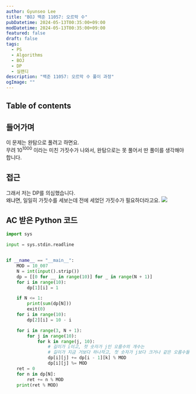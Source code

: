 ```yaml
---
author: Gyunseo Lee
title: "BOJ 백준 11057: 오르막 수"
pubDatetime: 2024-05-13T00:35:00+09:00
modDatetime: 2024-05-13T00:35:00+09:00
featured: false
draft: false
tags:
  - PS
  - Algorithms
  - BOJ
  - DP
  - 실랜디
description: "백준 11057: 오르막 수 풀이 과정"
ogImage: ""
---
```


## Table of contents

## 들어가며

이 문제는 완탐으로 풀려고 하면요.  
무려 $10^{1000}$ 이라는 미친 가짓수가 나와서, 완탐으로는 못 풀어서 딴 풀이를 생각해야 합니다.

## 접근

그래서 저는 DP를 의심했습니다.  
왜냐면, 일일히 가짓수를 세보는데 전에 세었던 가짓수가 필요하더라고요.
![](https://res.cloudinary.com/gyunseo-blog/image/upload/f_auto/v1720000495/image_svey1h.png)

## AC 받은 Python 코드

```python
import sys

input = sys.stdin.readline


if __name__ == "__main__":
    MOD = 10_007
    N = int(input().strip())
    dp = [[0 for __ in range(10)] for _ in range(N + 1)]
    for i in range(10):
        dp[1][i] = 1

    if N <= 1:
        print(sum(dp[N]))
        exit(0)
    for i in range(10):
        dp[2][i] = 10 - i

    for i in range(3, N + 1):
        for j in range(10):
            for k in range(j, 10):
                # 길이가 i이고, 첫 숫자가 j인 오름수의 개수는
                # 길이가 지금 거보다 하나작고, 첫 숫자가 j보다 크거나 같은 오름수들의 합이다.
                dp[i][j] += dp[i - 1][k] % MOD
                dp[i][j] %= MOD
    ret = 0
    for n in dp[N]:
        ret += n % MOD
    print(ret % MOD)
```
